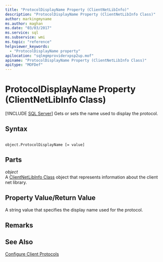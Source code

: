 ```yaml
---
title: "ProtocolDisplayName Property (ClientNetLibInfo)"
description: "ProtocolDisplayName Property (ClientNetLibInfo Class)"
author: markingmyname
ms.author: maghan
ms.date: "03/03/2017"
ms.service: sql
ms.subservice: wmi
ms.topic: "reference"
helpviewer_keywords:
  - "ProtocolDisplayName property"
apilocation: "sqlmgmproviderxpsp2up.mof"
apiname: "ProtocolDisplayName Property (ClientNetLibInfo Class)"
apitype: "MOFDef"
---
```

# ProtocolDisplayName Property (ClientNetLibInfo Class)
[!INCLUDE [SQL Server](../../../includes/applies-to-version/sqlserver.md)]
  Gets or sets the name used to display the protocol.  
  
## Syntax  
  
```  
  
object.ProtocolDisplayName [= value]  
```  
  
## Parts  
 *object*  
 A [ClientNetLibInfo Class](../../../relational-databases/wmi-provider-configuration-classes/clientnetlibinfo-class/clientnetlibinfo-class.md) object that represents information about the client net library.  
  
## Property Value/Return Value  
 A string value that specifies the display name used for the protocol.  
  
## Remarks  
  
## See Also  
 [Configure Client Protocols](../../../database-engine/configure-windows/configure-client-protocols.md)  
  
